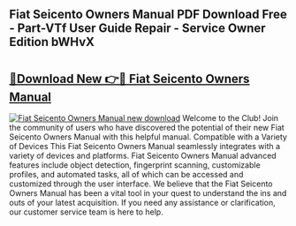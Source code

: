 ## Fiat Seicento Owners Manual PDF Download Free - Part-VTf User Guide Repair - Service Owner Edition bWHvX

# <h2><a href="http://bc99448.oget.top/?id=Fiat+Seicento+Owners+Manual">🔗Download New 👉🔴 Fiat Seicento Owners Manual</a></h2>

[![Fiat Seicento Owners Manual new download](https://i.imgur.com/5g1atiW.png)](http://bc99448.oget.top/?id=Fiat+Seicento+Owners+Manual)
Welcome to the Club! Join the community of users who have discovered the potential of their new Fiat Seicento Owners Manual with this helpful manual. Compatible with a Variety of Devices This Fiat Seicento Owners Manual seamlessly integrates with a variety of devices and platforms. Fiat Seicento Owners Manual advanced features include object detection, fingerprint scanning, customizable profiles, and automated tasks, all of which can be accessed and customized through the user interface. We believe that the Fiat Seicento Owners Manual has been a vital tool in your quest to understand the ins and outs of your latest acquisition. If you need any assistance or clarification, our customer service team is here to help.

